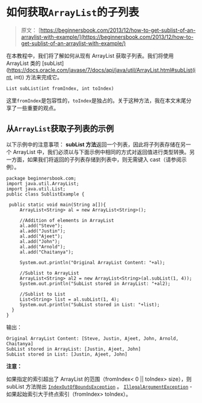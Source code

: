 # 如何获取`ArrayList`的子列表

> 原文： [https://beginnersbook.com/2013/12/how-to-get-sublist-of-an-arraylist-with-example/](https://beginnersbook.com/2013/12/how-to-get-sublist-of-an-arraylist-with-example/)

在本教程中，我们将了解如何从现有 ArrayList 获取子列表。我们将使用 ArrayList 类的 [subList](https://docs.oracle.com/javase/7/docs/api/java/util/ArrayList.html#subList(int, int)) 方法来完成它。

`List subList(int fromIndex, int toIndex)`

这里`fromIndex`是包容性的，`toIndex`是独占的。关于这种方法，我在本文末尾分享了一些重要的观点。

## 从`ArrayList`获取子列表的示例

以下示例中的注意事项：
**subList 方法**返回一个列表，因此将子列表存储在另一个 ArrayList 中，我们必须以与下面示例中相同的方式对返回值进行类型转换。另一方面，如果我们将返回的子列表存储到列表中，则无需键入 cast（请参阅示例）。

```
package beginnersbook.com;
import java.util.ArrayList;
import java.util.List;
public class SublistExample {

 public static void main(String a[]){
     ArrayList<String> al = new ArrayList<String>();

     //Addition of elements in ArrayList
     al.add("Steve");
     al.add("Justin");
     al.add("Ajeet");
     al.add("John");
     al.add("Arnold");
     al.add("Chaitanya");

     System.out.println("Original ArrayList Content: "+al);

     //Sublist to ArrayList
     ArrayList<String> al2 = new ArrayList<String>(al.subList(1, 4));
     System.out.println("SubList stored in ArrayList: "+al2);

     //Sublist to List
     List<String> list = al.subList(1, 4);
     System.out.println("SubList stored in List: "+list);
  }
}
```

输出：

```
Original ArrayList Content: [Steve, Justin, Ajeet, John, Arnold, Chaitanya]
SubList stored in ArrayList: [Justin, Ajeet, John]
SubList stored in List: [Justin, Ajeet, John]
```

**注意：**

如果指定的索引超出了 ArrayList 的范围（fromIndex&lt; 0 || toIndex&gt; size），则 subList 方法抛出 [`IndexOutOfBoundsException`](https://docs.oracle.com/javase/7/docs/api/java/lang/IndexOutOfBoundsException.html "class in java.lang") 。
[`IllegalArgumentException`](https://docs.oracle.com/javase/7/docs/api/java/lang/IllegalArgumentException.html "class in java.lang") - 如果起始索引大于终点索引（fromIndex&gt; toIndex）。